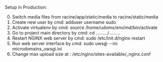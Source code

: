 Setup in Production:

0. Switch media files from racine/app/static/media to racine/static/media
1. Create new user by cmd: adduser username sudo
2. Activate virtualenv by cmd: source /home/udoms/env/md/bin/activate
3. Go to project main directory by cmd: cd ........./.........
4. Restart NGINX web server by cmd: sudo /etc/init.d/nginx restart
5. Run web server interface by cmd: sudo uwsgi --ini microdomains_uwsgi.ini
6. Change max upload size at : /etc/nginx/sites-available/_nginx.conf
